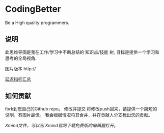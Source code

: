 CodingBetter
============
Be a High quality programmers.

## 说明
此思维导图是我在工作/学习中不断总结的 知识点/技能 树, 目标是提供一个学习和思考的全局视角.

图片版本 http://


[延迟指标汇总](https://github.com/scriptExplorer/CodingBetter/blob/master/LatencyNumbers.md)


## 如何贡献
fork到您自己的Github repo。
修改并提交
将修改push回来，请提供一个简短的说明，有图片最佳。
我会根据情况将其合并，并在贡献人分支标出您的贡献。

*Xmind文件，可以到 Xmind官网下载免费版的编辑器打开*。


